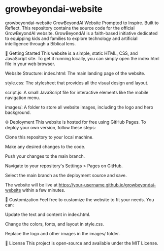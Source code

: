 # growbeyondai-website
growbeyondai-website
GrowBeyondAI Website
Prompted to Inspire. Built to Reflect.
This repository contains the source code for the official GrowBeyondAI website. GrowBeyondAI is a faith-based initiative dedicated to equipping kids and families to explore technology and artificial intelligence through a Biblical lens.

🚀 Getting Started
This website is a simple, static HTML, CSS, and JavaScript site. To get it running locally, you can simply open the index.html file in your web browser.

Website Structure:
index.html: The main landing page of the website.

style.css: The stylesheet that provides all the visual design and layout.

script.js: A small JavaScript file for interactive elements like the mobile navigation menu.

images/: A folder to store all website images, including the logo and hero background.

🌐 Deployment
This website is hosted for free using GitHub Pages. To deploy your own version, follow these steps:

Clone this repository to your local machine.

Make any desired changes to the code.

Push your changes to the main branch.

Navigate to your repository's Settings > Pages on GitHub.

Select the main branch as the deployment source and save.

The website will be live at https://your-username.github.io/growbeyondai-website within a few minutes.

🎨 Customization
Feel free to customize the website to fit your needs. You can:

Update the text and content in index.html.

Change the colors, fonts, and layout in style.css.

Replace the logo and other images in the images/ folder.

🙏 License
This project is open-source and available under the MIT License.
